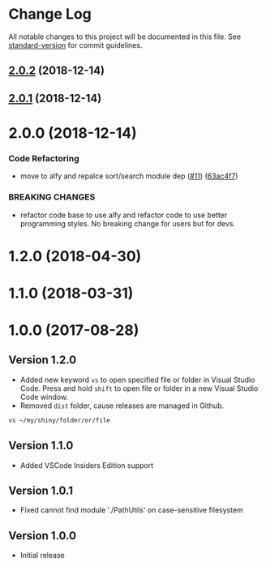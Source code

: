 # Change Log

All notable changes to this project will be documented in this file. See [standard-version](https://github.com/conventional-changelog/standard-version) for commit guidelines.

<a name="2.0.2"></a>
## [2.0.2](https://github.com/kbshl/alfred-vscode/compare/v2.0.1...v2.0.2) (2018-12-14)



<a name="2.0.1"></a>
## [2.0.1](https://github.com/kbshl/alfred-vscode/compare/v2.0.0...v2.0.1) (2018-12-14)



<a name="2.0.0"></a>
# 2.0.0 (2018-12-14)


### Code Refactoring

* move to alfy and repalce sort/search module dep ([#11](https://github.com/kbshl/alfred-vscode/issues/11)) ([63ac4f7](https://github.com/kbshl/alfred-vscode/commit/63ac4f7))


### BREAKING CHANGES

* refactor code base to use alfy and refactor code to use
better programming styles. No breaking change for users but for devs.



<a name="1.2.0"></a>
# 1.2.0 (2018-04-30)



<a name="1.1.0"></a>
# 1.1.0 (2018-03-31)



<a name="1.0.0"></a>
# 1.0.0 (2017-08-28)



## Version 1.2.0

* Added new keyword `vs` to open specified file or folder in Visual Studio Code. Press and hold `shift` to open file or folder in a new Visual Studio Code window.
* Removed `dist` folder, cause releases are managed in Github.

```bash
vs ~/my/shiny/folder/or/file
```

## Version 1.1.0

* Added VSCode Insiders Edition support

## Version 1.0.1

* Fixed cannot find module './PathUtils' on case-sensitive filesystem

## Version 1.0.0

* Initial release
